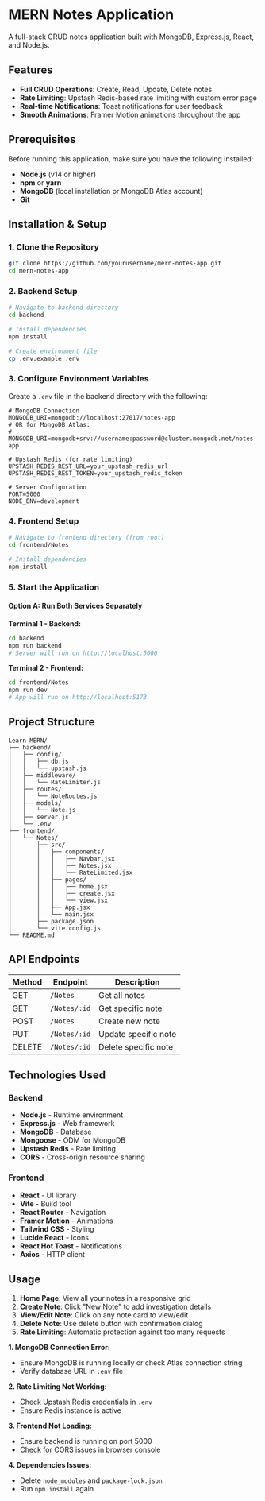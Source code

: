 # MERN Notes Application

A full-stack CRUD notes application built with MongoDB, Express.js, React, and Node.js.

## Features

- **Full CRUD Operations**: Create, Read, Update, Delete notes
- **Rate Limiting**: Upstash Redis-based rate limiting with custom error page
- **Real-time Notifications**: Toast notifications for user feedback
- **Smooth Animations**: Framer Motion animations throughout the app

## Prerequisites

Before running this application, make sure you have the following installed:

- **Node.js** (v14 or higher)
- **npm** or **yarn**
- **MongoDB** (local installation or MongoDB Atlas account)
- **Git**

## Installation & Setup

### 1. Clone the Repository
```bash
git clone https://github.com/yourusername/mern-notes-app.git
cd mern-notes-app
```

### 2. Backend Setup
```bash
# Navigate to backend directory
cd backend

# Install dependencies
npm install

# Create environment file
cp .env.example .env
```

### 3. Configure Environment Variables
Create a `.env` file in the backend directory with the following:

```env
# MongoDB Connection
MONGODB_URI=mongodb://localhost:27017/notes-app
# OR for MongoDB Atlas:
# MONGODB_URI=mongodb+srv://username:password@cluster.mongodb.net/notes-app

# Upstash Redis (for rate limiting)
UPSTASH_REDIS_REST_URL=your_upstash_redis_url
UPSTASH_REDIS_REST_TOKEN=your_upstash_redis_token

# Server Configuration
PORT=5000
NODE_ENV=development
```

### 4. Frontend Setup
```bash
# Navigate to frontend directory (from root)
cd frontend/Notes

# Install dependencies
npm install
```

### 5. Start the Application

#### Option A: Run Both Services Separately

**Terminal 1 - Backend:**
```bash
cd backend
npm run backend
# Server will run on http://localhost:5000
```

**Terminal 2 - Frontend:**
```bash
cd frontend/Notes
npm run dev
# App will run on http://localhost:5173
```

## Project Structure

```
Learn MERN/
├── backend/
│   ├── config/
│   │   ├── db.js
│   │   └── upstash.js
│   ├── middleware/
│   │   └── RateLimiter.js
│   ├── routes/
│   │   └── NoteRoutes.js
│   ├── models/
│   │   └── Note.js
│   ├── server.js
│   └── .env
├── frontend/
│   └── Notes/
│       ├── src/
│       │   ├── components/
│       │   │   ├── Navbar.jsx
│       │   │   ├── Notes.jsx
│       │   │   └── RateLimited.jsx
│       │   ├── pages/
│       │   │   ├── home.jsx
│       │   │   ├── create.jsx
│       │   │   └── view.jsx
│       │   ├── App.jsx
│       │   └── main.jsx
│       ├── package.json
│       └── vite.config.js
└── README.md
```

## API Endpoints

| Method | Endpoint | Description |
|--------|----------|-------------|
| GET | `/Notes` | Get all notes |
| GET | `/Notes/:id` | Get specific note |
| POST | `/Notes` | Create new note |
| PUT | `/Notes/:id` | Update specific note |
| DELETE | `/Notes/:id` | Delete specific note |

## Technologies Used

### Backend
- **Node.js** - Runtime environment
- **Express.js** - Web framework
- **MongoDB** - Database
- **Mongoose** - ODM for MongoDB
- **Upstash Redis** - Rate limiting
- **CORS** - Cross-origin resource sharing

### Frontend
- **React** - UI library
- **Vite** - Build tool
- **React Router** - Navigation
- **Framer Motion** - Animations
- **Tailwind CSS** - Styling
- **Lucide React** - Icons
- **React Hot Toast** - Notifications
- **Axios** - HTTP client

## Usage

1. **Home Page**: View all your notes in a responsive grid
2. **Create Note**: Click "New Note" to add investigation details
3. **View/Edit Note**: Click on any note card to view/edit
4. **Delete Note**: Use delete button with confirmation dialog
5. **Rate Limiting**: Automatic protection against too many requests

**1. MongoDB Connection Error:**
- Ensure MongoDB is running locally or check Atlas connection string
- Verify database URL in `.env` file

**2. Rate Limiting Not Working:**
- Check Upstash Redis credentials in `.env`
- Ensure Redis instance is active

**3. Frontend Not Loading:**
- Ensure backend is running on port 5000
- Check for CORS issues in browser console

**4. Dependencies Issues:**
- Delete `node_modules` and `package-lock.json`
- Run `npm install` again